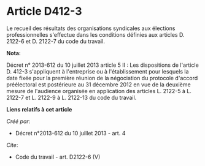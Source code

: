 # Article D412-3

Le recueil des résultats des organisations syndicales aux élections professionnelles s'effectue dans les conditions définies
aux articles D. 2122-6 et D. 2122-7 du code du travail.

**Nota:**

Décret n° 2013-612 du 10 juillet 2013 article 5 II : Les dispositions de l'article D. 412-3 s'appliquent à l'entreprise ou à
l'établissement pour lesquels la date fixée pour la première réunion de la négociation du protocole d'accord préélectoral est
postérieure au 31 décembre 2012 en vue de la deuxième mesure de l'audience organisée en application des articles L. 2122-5 à
L. 2122-7 et L. 2122-9 à L. 2122-13 du code du travail.

**Liens relatifs à cet article**

_Créé par_:

  - Décret n°2013-612 du 10 juillet 2013 - art. 4

_Cite_:

  - Code du travail - art. D2122-6 (V)
